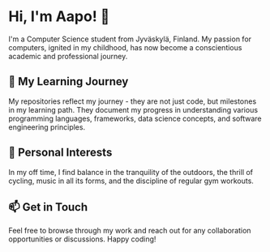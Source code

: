 # Hi, I'm Aapo! 👋

I'm a Computer Science student from Jyväskylä, Finland. My passion for computers, ignited in my childhood, has now become a conscientious academic and professional journey.

## 🌇 My Learning Journey

My repositories reflect my journey - they are not just code, but milestones in my learning path. They document my progress in understanding various programming languages, frameworks, data science concepts, and software engineering principles.

## 🌲 Personal Interests

In my off time, I find balance in the tranquility of the outdoors, the thrill of cycling, music in all its forms, and the discipline of regular gym workouts.

## 📫 Get in Touch

Feel free to browse through my work and reach out for any collaboration opportunities or discussions. Happy coding!
